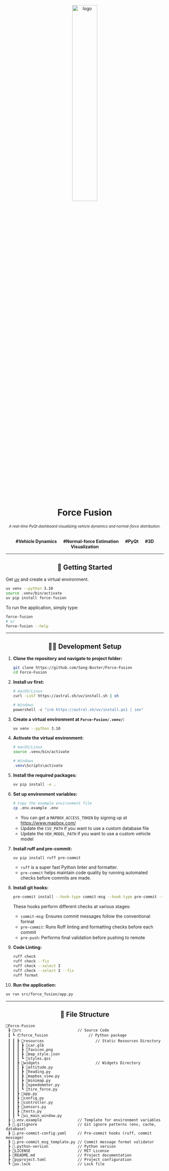 <div align="center">
   <a href="https://github.com/Sang-Buster/Force-Fusion">
      <img src="/src/force_fusion/resources/favicon.png" width=40% alt="logo">
   </a>   
   <h1>Force Fusion</h1>
    <h6><small>A real-time PyQt dashboard visualizing vehicle dynamics and normal-force distribution.</small></h6>
    <p><b>#Vehicle Dynamics &emsp; #Normal-force Estimation &emsp; #PyQt &emsp; #3D Visualization</b></p>
</div>

---


<div align="center">
  <h2>🚀 Getting Started</h2>
</div>

Get [uv](https://docs.astral.sh/uv/getting-started/installation/) and create a virtual environment.

```bash
uv venv --python 3.10
source .venv/bin/activate
uv pip install force-fusion
```

To run the application, simply type:

```bash
force-fusion
# or
force-fusion --help
```

---

<div align="center">
  <h2>👨‍💻 Development Setup</h2>
</div>

1. **Clone the repository and navigate to project folder:**
   ```bash
   git clone https://github.com/Sang-Buster/Force-Fusion
   cd Force-Fusion
   ```

2. **Install uv first:**
   ```bash
   # macOS/Linux
   curl -LsSf https://astral.sh/uv/install.sh | sh
   ```

   ```powershell
   # Windows
   powershell -c "irm https://astral.sh/uv/install.ps1 | iex"
   ```

3. **Create a virtual environment at `Force-Fusion/.venv/`:**
   ```bash
   uv venv --python 3.10
   ```

4. **Activate the virtual environment:**
   ```bash
   # macOS/Linux
   source .venv/bin/activate
   ```

   ```powershell
   # Windows
   .venv\Scripts\activate
   ```

5. **Install the required packages:**
   ```bash
   uv pip install -e .
   ```

6. **Set up environment variables:**
   ```bash
   # Copy the example environment file
   cp .env.example .env
   ```
   - You can get a `MAPBOX_ACCESS_TOKEN` by signing up at https://www.mapbox.com/
   - Update the `CSV_PATH` if you want to use a custom database file
   - Update the `VEH_MODEL_PATH` if you want to use a custom vehicle model

7. **Install ruff and pre-commit:**
   ```bash
   uv pip install ruff pre-commit
   ```
   - `ruff` is a super fast Python linter and formatter.
   - `pre-commit` helps maintain code quality by running automated checks before commits are made.

8. **Install git hooks:**
   ```bash
   pre-commit install --hook-type commit-msg --hook-type pre-commit --hook-type pre-push
   ```

   These hooks perform different checks at various stages:
   - `commit-msg`: Ensures commit messages follow the conventional format
   - `pre-commit`: Runs Ruff linting and formatting checks before each commit
   - `pre-push`: Performs final validation before pushing to remote
  
9. **Code Linting:**
   ```bash
   ruff check
   ruff check --fix
   ruff check --select I
   ruff check --select I --fix
   ruff format
   ```

10. **Run the application:**
   ```bash
   uv run src/force_fusion/app.py
   ```

---

<div align="center">
  <h2>📝 File Structure</h2>
</div>

```text
📂Force-Fusion
 ┣ 📂src                         // Source Code
 ┃ ┗ 📦force_fusion                  // Python package
 ┃ ┃ ┣ 📂resources                       // Static Resources Directory
 ┃ ┃ ┃ ┣ 📄car.glb
 ┃ ┃ ┃ ┣ 📄favicon.png
 ┃ ┃ ┃ ┣ 📄map_style.json
 ┃ ┃ ┃ ┗ 📄styles.qss
 ┃ ┃ ┣ 📂widgets                         // Widgets Directory  
 ┃ ┃ ┃ ┣ 📄attitude.py
 ┃ ┃ ┃ ┣ 📄heading.py
 ┃ ┃ ┃ ┣ 📄mapbox_view.py
 ┃ ┃ ┃ ┣ 📄minimap.py
 ┃ ┃ ┃ ┣ 📄speedometer.py
 ┃ ┃ ┃ ┗ 📄tire_force.py
 ┃ ┃ ┣ 📄app.py
 ┃ ┃ ┣ 📄config.py
 ┃ ┃ ┣ 📄controller.py
 ┃ ┃ ┣ 📄sensors.py
 ┃ ┃ ┣ 📄tests.py
 ┃ ┃ ┗ 📄ui_main_window.py
 ┣ 📄.env.example                // Template for environment variables
 ┣ 📄.gitignore                  // Git ignore patterns (env, cache, database)
 ┣ 📄.pre-commit-config.yaml     // Pre-commit hooks (ruff, commit message)
 ┣ 📄.pre-commit_msg_template.py // Commit message format validator
 ┣ 📄.python-version             // Python version
 ┣ 📄LICENSE                     // MIT License
 ┣ 📄README.md                   // Project documentation
 ┣ 📄pyproject.toml              // Project configuration
 ┗ 📄uv.lock                     // Lock file
```